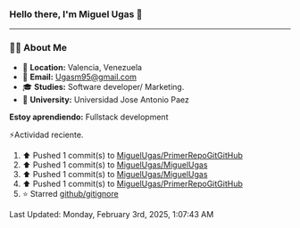 ### **Hello there, I'm Miguel Ugas 👋**

---

### 🧑‍💻 **About Me**

- 📍 **Location:** Valencia, Venezuela  
- 📧 **Email:** Ugasm95@gmail.com
- 🎓 **Studies:** Software developer/ Marketing.
- 🏫 **University:**  Universidad Jose Antonio Paez

**Estoy aprendiendo:** Fullstack development

⚡Actividad reciente.
<!--RECENT_ACTIVITY:start-->
1. ⬆️ Pushed 1 commit(s) to [MiguelUgas/PrimerRepoGitGitHub](https://github.com/MiguelUgas/PrimerRepoGitGitHub)<br>
2. ⬆️ Pushed 1 commit(s) to [MiguelUgas/MiguelUgas](https://github.com/MiguelUgas/MiguelUgas)<br>
3. ⬆️ Pushed 1 commit(s) to [MiguelUgas/MiguelUgas](https://github.com/MiguelUgas/MiguelUgas)<br>
4. ⬆️ Pushed 1 commit(s) to [MiguelUgas/PrimerRepoGitGitHub](https://github.com/MiguelUgas/PrimerRepoGitGitHub)<br>
5. ⭐ Starred [github/gitignore](https://github.com/github/gitignore)<br>
<!--RECENT_ACTIVITY:end-->
<!--RECENT_ACTIVITY:last_update-->
Last Updated: Monday, February 3rd, 2025, 1:07:43 AM
<!--RECENT_ACTIVITY:last_update_end-->
